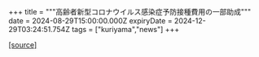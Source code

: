 +++
title = """高齢者新型コロナウイルス感染症予防接種費用の一部助成"""
date = 2024-08-29T15:00:00.000Z
expiryDate = 2024-12-29T03:24:51.754Z
tags = ["kuriyama","news"]
+++


[[source]](https://www.town.kuriyama.hokkaido.jp/soshiki/38/28337.html)
